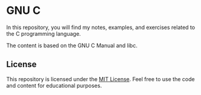 # GNU C

In this repository, you will find my notes, examples, and exercises related to the C programming language.

The content is based on the GNU C Manual and libc.

## License

This repository is licensed under the [MIT License](LICENSE). Feel free to use the code and content for educational purposes.

